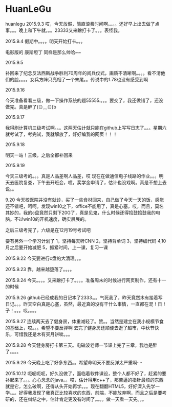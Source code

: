 # HuanLeGu
huanlegu 
2015.9.3
哎，今天放假，简直浪费时间啊。。。。还好早上出去做了点事。。。晚上和下午就。。。23333又来蹭打卡了。。。表怪我。


2015.9.4
假期中。。。。明天开始打卡。。。

电影版的  康斯坦丁 同样是那么帅哈~~


2015.9.5

补回来了纪念反法西斯战争胜利70周年的阅兵仪式，画质不清晰啊。。。。看不清他们的脸。。。。女兵方阵只亮相了一个末尾。。传说中的1.78也没有感受到啊


2015.9.16

今天准备看看三级，做一下操作系统的题55555.。。。要交了，我还做错了，还没做完。真是醉了(⊙﹏⊙)b


2015.9.17

我得刷计算机三级考试啊。。。这两天估计就只能在github上写写日志了。。。星期六就考试了，考完试，我就解放了，好好编我的网页！！！



2015.9.18

明天一站！三级，之后全都补回来


2015.9.19

今天三级考的。。。真是人品差啊人品差，哎
现在在做通信电子线路的作业。。。明天去医院复查，下午去开班会，哎，奖学金申请了，估计也没戏啊。真是不想上去说。。

9.20
今天校医院并没有就诊，买了一些食材回来，自己做了今天一天的饭，感觉还不错吧，呵呵。发现win10之下，office不能用了，真是心塞，哎，而且，莫名其妙的，我的c盘竟然只剩下20G了，真是见鬼，什么时候还得捣鼓捣鼓我的电脑。不过win10的开机速度，确实展展的。

之后三级考完了，六级是在12月19号考试吧

要有另外一个学习计划了
1，坚持每天听CNN
2，坚持背单词
3，坚持编代码
4,10月之后要开始减肥
5，抓紧时间，上一课，复习一课


2015.9.22
今天要进行c盘的大清理。。。

2015.9.23
靠，越来越堕落了。。。。

2015.9.24
今天。。。。又来蹭打卡了。。。。准备周末的时候进行网页制作，还有十一的时候

2015.9.26
github已经成我的日记本了2333.。。气死我了，昨天竟然木有接着写日记。。。昨天空白真是心塞，虽然，最近真的没有干什么事情，一直都在混！日！子！。。。哎。。。。


2015.9.27
连续两天去了健身房，体重减轻了。赞。。当然是建立在我小规模节食的基础上，哎。。。希望不要反弹啊
去完了健身房还顺便去逛了超市，中秋节快乐，可惜我还是木有买月饼呲。。。


2015.9.28
今天健身房打卡第三天。电磁波老师一节课上完了三章，我也是醉了。。。。


2015.9.29
今天晚上吃了好多东西。。希望命明天不要反弹太严重啊····


2015.10.12
呃呃呃呃，好久没做了，面临着软件课设，整个人都不好了，赶紧的要补起来了。。。心心念念的java。。哎，估计得用c++了，那苦逼的指针最烦的东西就是它，怎么破啊，还得从头开始再学。。。现在翻翻HTML5，好好深入先学一学。。。好得我发现了我真正比较喜欢的东西，前端，不能放弃啊，而且之后是要考研的，还在纠结之中，估计肯定更没有时间了。。。。做一天看一天先。。。
